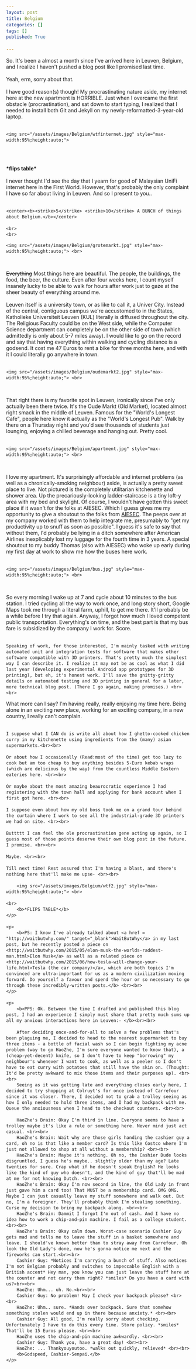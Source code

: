 ```yaml
---
layout: post
title: Belgium
categories: []
tags: []
published: True

---
```


<p>
	So. It's been a almost a month since I've arrived here in Leuven, Belgium, and I realize I haven't pushed a blog post like I promised last time. <br><br>
	Yeah, erm, sorry about that. <br><br>
	I have good reason(s) though! My procrastinating nature aside, my internet here at the new apartment is HORRIBLE. Just when I overcame the first obstacle (procrastination), and sat down to start typing, I realized that I needed to install both Git and Jekyll on my newly-reformatted-3-year-old laptop.<br><br>
</p>

	<img src="/assets/images/Belgium/wtfinternet.jpg" style="max-width:95%;height:auto;">
<br>
<br>
<p>
	<b>*flips table*</b> <br><br>
	I never thought I'd see the day that I yearn for good ol' Malaysian UniFi internet here in the First World. However, that's probably the only complaint I have so far about living in Leuven. And so I present to you.. <br><br>

	<center><b><strike>5</strike> <strike>10</strike> A BUNCH of things about Belgium.</b></center>

	<br>
	<br>
</p>

	<img src="/assets/images/Belgium/grotemarkt.jpg" style="max-width:95%;height:auto;"> <br>

<br>
<p>
	<strike>Everything</strike> Most things here are beautiful. The people, the buildings, the food, the beer, the culture. Even after four weeks here, I count myself insanely lucky to be able to walk for hours after work just to gaze at the sheer beauty of everything around me.<br> <br>
	Leuven itself is a university town, or as like to call it, a Univer City. Instead of the central, contiguous campus we're accustomed to in the States, Katholieke Universiteit Leuven (KUL) literally is diffused throughout the city. The Religious Faculty could be on the West side, while the Computer Science department can completely be on the other side of town (which admittedly is only about 5-7 miles away). I would like to go on the record and say that having everything within walking and cycling distance is a godsend. It cost me 47 Euros to rent a bike for three months here, and with it I could literally go anywhere in town. <br> <br>
	</p>

	<img src="/assets/images/Belgium/oudemarkt2.jpg" style="max-width:95%;height:auto;"> <br>

<br>
<p>
	That right there is my favorite spot in Leuven, ironically since I've only actually been there twice. It's the Oude Markt (Old Market), located almost right smack in the middle of Leuven. Famous for the "World's Longest Cafe", people here know it actually as the "World's Longest Pub". Walk by there on a Thursday night and you'd see thousands of students just lounging, enjoying a chilled beverage and hanging out. Pretty cool. <br> <br>
</p>
	
	<img src="/assets/images/Belgium/apartment.jpg" style="max-width:95%;height:auto;"> <br>

<br>

<p>
	I love my apartment. It's surprisingly affordable and internet problems (as well as a chronically-smoking neighbour) aside, is actually a pretty sweet place to live. Not pictured is the completely utilitarian kitchenette and shower area. Up the precariously-looking ladder-staircase is a tiny loft-y area with my bed and skylight. Of course, I wouldn't have gotten this sweet place if it wasn't for the folks at AIESEC. Which I guess gives me my opportunity to give a shoutout to the folks from <a href = "http://aiesec.be/">AIESEC</a>. The peeps over at my company worked with them to help integrate me, presumably to "get my productivity up to snuff as soon as possible". I guess it's safe to say that without them, I'd probably be lying in a ditch somewhere after American Airlines inexplicably lost my luggage for the fourth time in 3 years. A special shoutout to my buddy Thomas (also with AIESEC) who woke up early during my first day at work to show me how the buses here work.<br><br>

	<img src="/assets/images/Belgium/bus.jpg" style="max-width:95%;height:auto;"> <br>

<br>
</p>

<p>
	So every morning I wake up at 7 and cycle about 10 minutes to the bus station. I tried cycling all the way to work once, and long story short, Google Maps took me through a literal farm, uphill, to get me there. It'll probably be a while before I try that again. Anyway, I forgot how much I loved competent public transportation. Everything's on time, and the best part is that my bus fare is subsidized by the company I work for. Score. <br><br>

	Speaking of work, for those interested, I'm mainly tasked with writing automated unit and integration tests for software that makes other software compatible with 3D printers. That's pretty much the simplest way I can describe it. I realize it may not be as cool as what I did last year (developing experimental Android app prototypes for 3D printing), but eh, it's honest work. I'll save the gnitty-gritty details on automated testing and 3D printing in general for a later, more technical blog post. (There I go again, making promises.) <br> <br>
</p>

<p>
	What more can I say? I'm having really, really enjoying my time here. Being alone in an exciting new place, working for an exciting company, in a new country, I really can't complain. <br><br>

	I suppose what I CAN do is write all about how I ghetto-cooked chicken curry in my kitchenette using ingredients from the (many) asian supermarkets.<br><br>

	Or about how I occasionally (Read:most of the time) get too lazy to cook but am too cheap to buy anything besides 5-Euro kebab wraps (which are delicious by the way) from the countless Middle Eastern eateries here. <br><br>

	Or maybe about the most amazing beaurocratic experience I had registering with the town hall and applying for bank account when I first got here. <br><br>

	I suppose even about how my old boss took me on a grand tour behind the curtain where I work to see all the industrial-grade 3D printers we had on site. <br><br>

	Buttttt I can feel the ole procrastination gene acting up again, so I guess most of those points deserve their own blog post in the future. I promise. <br><br> 

	Maybe. <br><br>

	Till next time! Rest assured that I'm having a blast, and there's nothing here that'll make me upse- <br><br>

		<img src="/assets/images/Belgium/wtf2.jpg" style="max-width:95%;height:auto;"> <br>

	<br>
		<b>*FLIPS TABLE*</b>
	</p>

	<p>
		<b>PS: I know I've already talked about <a href = "http://waitbutwhy.com/" target="_blank">WaitButWhy</a> in my last post, but he recently posted a piece on <http://waitbutwhy.com/2015/05/elon-musk-the-worlds-raddest-man.html>Elon Musk</a> as well as a related piece on <http://waitbutwhy.com/2015/06/how-tesla-will-change-your-life.html>Tesla (the car company)</a>, which are both topics I'm convinced are ultra-important for us as a modern civilization moving forward. Do yourself a favour and spend the hour or so necessary to go through these incredibly-written posts.</b> <br><br>
	</p>

	<p>
		<b>PPS: Ok. Between the time I drafted and published this blog post, I had an experience I simply must share that pretty much sums up all my anxious interactions here in Leuven:- </b><br><br>

		After deciding once-and-for-all to solve a few problems that's been plaguing me, I decided to head to the nearest supermarket to buy three items - a bottle of facial wash so I can begin fighting my acne problem (way to go HaoZhe, I'm sure everyone wanted to know that), a (cheap-yet-decent) knife, so I don't have to keep "borrowing" my neighbour's whenever I want to cook, as well as a peeler so I don't have to eat curry with potatoes that still have the skin on. (Thought: It'd be pretty awkward to mix those items and their purposes up). <br><br>
		Seeing as it was getting late and everything closes early here, I decided to try shopping at Colruyt's for once instead of Carrefour since it was closer. There, I decided not to grab a trolley seeing as how I only needed to hold three items, and I had my backpack with me. Queue the anxiousness when I head to the checkout counters. <br><br>

		HaoZhe's Brain: Okay I'm third in line. Everyone seems to have a trolley maybe it's like a rule or something here. Never mind just act casual. <br><br>
		HaoZhe's Brain: Wait why are those girls handing the cashier guy a card, oh no is that like a member card? Is this like Costco where I'm just not allowed to shop at all without a membership? <br><br>
		HaoZhe's Brain: Maybe it's nothing. Oh no, the Cashier Dude looks disgruntled, I guess he's maybe.. slightly older than my age? Late twenties for sure. Crap what if he doesn't speak English? He looks like the kind of guy who doesn't, and the kind of guy that'll be mad at me for not knowing Dutch. <br><br>
		HaoZhe's Brain: Okay I'm now second in line, the Old Lady in front just gave him a card too! That MUST be a membership card. OMG OMG. Maybe I can just casually leave my stuff somewhere and walk out. But no, I'm a foreigner. They'll probably think I'm stealing something. Curse my decision to bring my backpack along. <br><br>
		HaoZhe's Brain: Dammit I forgot I'm out of cash. And I have no idea how to work a chip-and-pin machine. I fail as a college student. <br><br>
		HaoZhe's Brain: Okay calm down. Worst-case scenario Cashier Guy gets mad and tells me to leave the stuff in a basket somewhere and leave. I should've known better than to stray away from Carrefour. Oh look the Old Lady's done, now he's gonna notice me next and the fireworks can start.<br><br>
		Cashier Guy: *Notices I'm carrying a bunch of stuff. Also notices I'm not Belgian probably and switches to impeccable English with a British accent* Hey man, you know you can just leave the stuff here at the counter and not carry them right? *smiles* Do you have a card with us?<br><br>
		HaoZhe: Uhm... uh. No.<br><br>
		Cashier Guy: No problem! May I check your backpack please? <br><br>
		HaoZhe: Uhm.. sure. *Hands over backpack. Sure that somehow something stolen would end up in there because anxiety.* <br><br>
		Cashier Guy: All good, I'm really sorry about checking. Unfortunately I have to do this every time. Store policy. *smiles* That'll be 15 Euros please. <br><br>
		HaoZhe uses the chip-and-pin machine awkwardly. <br><br>
		Cashier Guy: Thank you, have a great day! <br><br>
		HaoZhe: ... Thankyouyoutoo. *walks out quickly, relieved* <br><br>
		<b>Godspeed, Cashier-Senpai.</b>
	</p>
